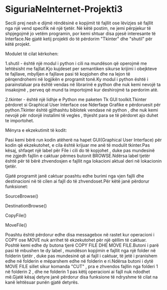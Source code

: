 # SiguriaNeInternet-Projekti3

Secili prej nesh e dijmë rëndësinë e kopjimit të fajllit ose lëvizjes së fajllit nga një vend specifik në një tjetër. Në këtë postim, ne jemi përpjekur të shpjegojmë jo vetëm programin, por kemi shtuar disa pjesë interesante të Interface.Ne gjatë ketij projekti do të përdorim "Tkinter" dhe "shutil" për këtë projekt. 

Modulet të cilat kërkohen:

1.shutil - është një modul i python i cili na mundëson që operojmë me lehtësisht me fajllat.Kjo kujdeset per semantiken sikurse krijimi i obejkteve te fajllave, mbylljen e fajllave pasi të kopjohen dhe na lejon të përqendrohemi në logjikën e programit tonë.Ky modul i python është i parainstaluar pra është vendas në librarinë e python dhe nuk kemi nevojë ta insakojmë , perveq që mund ta importojmë kur deshirojmë ta perdorim atë.

2.tkinter - është një lidhje e Python me paketen Tk GUI toolkit.Tkinter përdoret si Graphical User Interface ose Nderfaqe Grafike e përdoruesit për python.Tkinter është gjithashtu biblotek vendase në python , dhe nuk kemi nevojë për ndonjë instalimi të vegles , thjesht para se të përdoret ajo duhet te importohet.

Mënyra e ekzekutimit të kodit:

Pasi kemi bërë run kodin atëherë na hapet GUI(Graphical User Interface) për kodin që ekzekutohet, e cila është krijuar me anë të modulit tkinter.Pas kësaj, shfaqet një label për File i cili do të kopjohet , duke pas mundesinë me zgjedh fajllin e caktuar përmes butonit BROWSE.Ndërsa label tjetër është për të bërë zhvendosjen e fajllit nga lokacioni aktual deri në lokacionin tjetër.

Gjatë programit janë caktuar poashtu edhe burimi nga vjen fajlli dhe destinacioni në të cilen ai fajll do të zhvendoset.Për këtë janë përdorur funksionet:

SourceBrowse()

DestinationBrowse()

CopyFile()

MoveFile()

Poashtu është përdorur edhe disa messagebox në rastet kur operacioni i COPY ose MOVE nuk arrihet të ekzekutohet për një qëllim të caktuar.
Poshtë kemi edhe dy butona tjerë COPY FILE DHE MOVE FILE.Butoni i parë pasi të mbushen te dy label , mundëson kopjimin e fajllit nga një folder në folderin tjetër , duke pas mundesinë që ai fajll i caktuar, të jetë i pranishem edhe në folderin e mëparshem edhe në folderin e ri.Ndërsa butoni i dytë MOVE FILE sillet sikur komanda "CUT" , pra e zhvendos fajllin nga folderi 1 në folderin 2 , dhe ne folderin 1 pas këtij operacioni ai fajll nuk ndodhet më.Gjatë kësaj detyre janë përdorur disa funksione të ndryshme të cilat na kanë lehtësuar punën gjatë detyrës.
